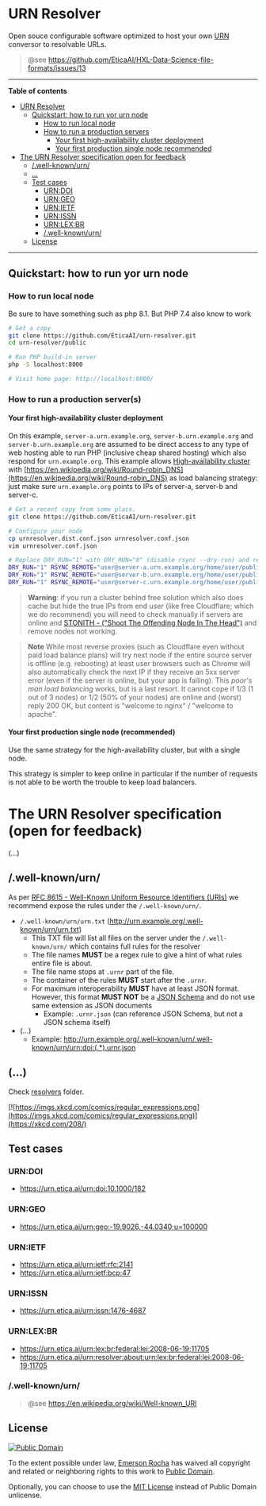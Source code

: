 # URN Resolver
Open souce configurable software optimized to host your own [URN](https://en.wikipedia.org/wiki/Uniform_Resource_Name) conversor to resolvable URLs.


> @see https://github.com/EticaAI/HXL-Data-Science-file-formats/issues/13

----

**Table of contents**


<!-- TOC -->

- [URN Resolver](#urn-resolver)
    - [Quickstart: how to run yor urn node](#quickstart-how-to-run-yor-urn-node)
        - [How to run local node](#how-to-run-local-node)
        - [How to run a production servers](#how-to-run-a-production-servers)
            - [Your first high-availability cluster deployment](#your-first-high-availability-cluster-deployment)
            - [Your first production single node recommended](#your-first-production-single-node-recommended)
- [The URN Resolver specification open for feedback](#the-urn-resolver-specification-open-for-feedback)
    - [/.well-known/urn/](#well-knownurn)
    - [...](#)
    - [Test cases](#test-cases)
        - [URN:DOI](#urndoi)
        - [URN:GEO](#urngeo)
        - [URN:IETF](#urnietf)
        - [URN:ISSN](#urnissn)
        - [URN:LEX:BR](#urnlexbr)
        - [/.well-known/urn/](#well-knownurn)
    - [License](#license)

<!-- /TOC -->

----



## Quickstart: how to run yor urn node

### How to run local node

Be sure to have something such as php 8.1. But PHP 7.4 also know to work

```bash
# Get a copy
git clone https://github.com/EticaAI/urn-resolver.git
cd urn-resolver/public

# Run PHP build-in server
php -S localhost:8000

# Visit home page: http://localhost:8000/
```

### How to run a production server(s)

#### Your first high-availability cluster deployment

On this example, `server-a.urn.example.org`, `server-b.urn.example.org` and `server-b.urn.example.org` are assumed to be direct access to any type of web hosting able to run PHP (inclusive cheap shared hosting) which also respond for `urn.example.org`.
This example allows [High-availability cluster](https://en.wikipedia.org/wiki/High-availability_cluster) with [https://en.wikipedia.org/wiki/Round-robin_DNS](https://en.wikipedia.org/wiki/Round-robin_DNS) as load balancing strategy: just make sure `urn.example.org` points to IPs of server-a, server-b and server-c.

```bash
# Get a recent copy from some place.
git clone https://github.com/EticaAI/urn-resolver.git

# Configure your node
cp urnresolver.dist.conf.json urnresolver.conf.json
vim urnresolver.conf.json

# Replace DRY_RUN="1" with DRY_RUN="0" (disable rsync --dry-run) and remote
DRY_RUN="1" RSYNC_REMOTE="user@server-a.urn.example.org/home/user/public_html" ./scripts/sync-node-a.sh
DRY_RUN="1" RSYNC_REMOTE="user@server-b.urn.example.org/home/user/public_html" ./scripts/sync-node-a.sh
DRY_RUN="1" RSYNC_REMOTE="user@server-c.urn.example.org/home/user/public_html" ./scripts/sync-node-a.sh

```

> **Warning**: if you run a cluster behind free solution which also does cache but hide the true IPs from end user (like free Cloudflare; which we do recommend) you will need to check manually if servers are online and [STONITH - ("Shoot The Offending Node In The Head")](https://en.wikipedia.org/wiki/STONITH) and remove nodes not working.

> **Note**
> While most reverse proxies (such as Cloudflare even without paid load balance plans) will try next node if the entire source server is offline (e.g. rebooting) at least user browsers such as Chrome will also automatically check the next IP if they receive an 5xx server error (even if the server is online, but your app is failing).
This _poor's man load balancing_ works, but is a last resort.
It cannot cope if 1/3 (1 out of 3 nodes) or 1/2 (50% of your nodes) are online and (worst) reply 200 OK, but content is "welcome to nginx" / "welcome to apache".

#### Your first production single node (recommended)

Use the same strategy for the high-availability cluster, but with a single node.

This strategy is simpler to keep online in particular if the number of requests is not able to be worth the trouble to keep load balancers.

# The URN Resolver specification (open for feedback)

(...)

## /.well-known/urn/

As per [RFC 8615 - Well-Known Uniform Resource Identifiers (URIs)](https://www.rfc-editor.org/rfc/rfc8615) we recommend expose the rules under the `/.well-known/urn/`.

- `/.well-known/urn/urn.txt` (<http://urn.example.org/.well-known/urn/urn.txt>)
  - This TXT file will list all files on the server under the `/.well-known/urn/` which contains full rules for the resolver
  - The file names **MUST** be a regex rule to give a hint of what rules entire file is about.
  - The file name stops at `.urnr` part of the file.
  - The container of the rules **MUST** start after the `.urnr`.
  - For maximum interoperability **MUST** have at least JSON format. However, this format **MUST NOT** be a [JSON Schema](https://json-schema.org/) and do not use same extension as JSON documents
    - Example: `.urnr.json` (can reference JSON Schema, but not a JSON schema itself)
- (...)
  - Example: <http://urn.example.org/.well-known/urn/.well-known/urn/urn:doi:(.*).urnr.json>

## (...)

Check [resolvers](resolvers/) folder.

[![https://imgs.xkcd.com/comics/regular_expressions.png](https://imgs.xkcd.com/comics/regular_expressions.png)](https://xkcd.com/208/)

<!--

ssh://urn.etica.ai/home/urneticaai/urn.etica.ai/
-->

## Test cases

### URN:DOI
- https://urn.etica.ai/urn:doi:10.1000/182

### URN:GEO
- https://urn.etica.ai/urn:geo:-19.9026,-44.0340;u=100000

### URN:IETF
- https://urn.etica.ai/urn:ietf:rfc:2141
- https://urn.etica.ai/urn:ietf:bcp:47

### URN:ISSN
- https://urn.etica.ai/urn:issn:1476-4687

### URN:LEX:BR
- https://urn.etica.ai/urn:lex:br:federal:lei:2008-06-19;11705
- https://urn.etica.ai/urn:resolver:about:urn:lex:br:federal:lei:2008-06-19;11705

### /.well-known/urn/
> @see https://en.wikipedia.org/wiki/Well-known_URI

<!--
## @TODO
### Load testing
- https://gist.github.com/denji/8333630
-->

## License

[![Public Domain](https://i.creativecommons.org/p/zero/1.0/88x31.png)](UNLICENSE)

To the extent possible under law, [Emerson Rocha](https://github.com/fititnt)
has waived all copyright and related or neighboring rights to this work to
[Public Domain](UNLICENSE).

Optionally, you can choose to use the [MIT License](https://opensource.org/licenses/MIT)
instead of Public Domain unlicense.